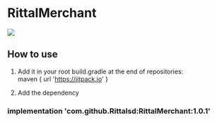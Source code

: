 # RittalMerchant
[![](https://jitpack.io/v/Rittalsd/RittalMerchant.svg)](https://jitpack.io/#Rittalsd/RittalMerchant)


## How to use

1. Add it in your root build.gradle at the end of repositories: <br />
maven { url 'https://jitpack.io' }

2. Add the dependency

### implementation 'com.github.Rittalsd:RittalMerchant:1.0.1'
